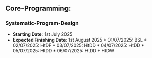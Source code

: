 ## Core-Programming: 

### Systematic-Program-Design
* **Starting Date**: 1st July 2025
* **Expected Finishing Date**: 1st August 2025
        * 01/07/2025:  BSL
        * 02/07/2025:  HtDF
        * 03/07/2025:  HtDD
        * 04/07/2025:  HtDD
        * 05/07/2025:  HtDD
        * 06/07/2025:  HtDD + HtDW
